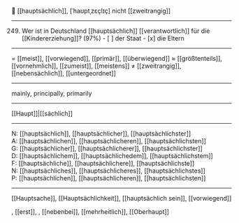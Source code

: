 🔄 [[hauptsächlich]], [ˈhaʊptˌzɛçlɪç]
nicht [[zweitrangig]]

---
249. Wer ist in Deutschland [[hauptsächlich]] [[verantwortlich]] für die [[Kindererziehung]]? (97%)
	- [ ] der Staat
	- [x] die Eltern

---
= [[meist]], [[vorwiegend]], [[primär]], [[überwiegend]]
≈ [[größtenteils]], [[vornehmlich]], [[zumeist]], [[meistens]]
≠ [[zweitrangig]], [[nebensächlich]], [[untergeordnet]]

---
mainly, principally, primarily

---
[[Haupt]]|[[sächlich]]

---
N: [[hauptsächlich]], [[hauptsächlicher]], [[hauptsächlichster]]  
A: [[hauptsächlichen]], [[hauptsächlicheren]], [[hauptsächlichsten]]  
G: [[hauptsächlicher]], [[hauptsächlicherer]], [[hauptsächlichster]]  
D: [[hauptsächlichem]], [[hauptsächlichedem]], [[hauptsächlichstem]]  
F: [[hauptsächliche]], [[hauptsächlichere]], [[hauptsächlichste]]  
N: [[hauptsächliches]], [[hauptsächlicheres]], [[hauptsächlichstes]]  
P: [[hauptsächlichen]], [[hauptsächlicheren]], [[hauptsächlichsten]]  

---
[[Hauptsache]], [[Hauptsächlichkeit]], [[hauptsächlich sein]], [[vorwiegend]]

, [[erst]], , [[nebenbei]], [[mehrheitlich]], [[Oberhaupt]]